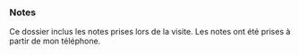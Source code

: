 
### Notes
Ce dossier inclus les notes prises lors de la visite. Les notes ont été prises à partir de mon téléphone.

